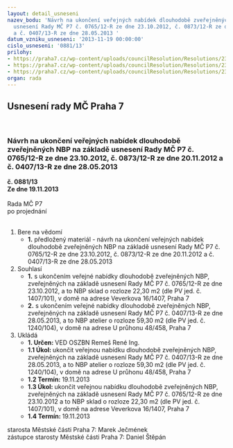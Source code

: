 ```yaml
---
layout: detail_usneseni
nazev_bodu: 'Návrh na ukončení veřejných nabídek dlouhodobě zveřejněných NBP na základě
  usnesení Rady MČ P7 č. 0765/12-R ze dne 23.10.2012, č. 0873/12-R ze dne 20.11.2012
  a č. 0407/13-R ze dne 28.05.2013 '
datum_vzniku_usneseni: '2013-11-19 00:00:00'
cislo_usneseni: '0881/13'
prilohy:
- https://praha7.cz/wp-content/uploads/councilResolution/Resolutions/23500/60-13-usnesen%c3%ad_%c4%8d__0765_12_r_ze_dne_23_10_2012.doc
- https://praha7.cz/wp-content/uploads/councilResolution/Resolutions/23500/60-13-usnesen%c3%ad_%c4%8d__0873_12_r_ze_dne_20_11_2012.doc
- https://praha7.cz/wp-content/uploads/councilResolution/Resolutions/23500/60-13-usnesen%c3%ad_%c4%8d__0407_13_r_ze_dne_28_05_2013.doc
organ: rada
---
```

<div id="ucUsn_pList" class="usn">
	<span><h2>Usnesení rady MČ Praha 7 </h2>
<br></span><div class="standBody">
<span><h3>Návrh na ukončení veřejných nabídek dlouhodobě zveřejněných NBP na základě usnesení Rady MČ P7 č. 0765/12-R ze dne 23.10.2012, č. 0873/12-R ze dne 20.11.2012 a č. 0407/13-R ze dne 28.05.2013 </h3></span><div class="center">
		<strong>č. 0881/13</strong><br>
	</div>
<div class="center">
		<strong>Ze dne 19.11.2013</strong><br><br>
	</div>Rada MČ P7<br> po projednání<br><br><ol>
<li>Bere na vědomí<ul><li>
<strong>1.</strong> předložený materiál - návrh na ukončení veřejných nabídek dlouhodobě zveřejněných NBP na základě usnesení Rady MČ P7 č. 0765/12-R ze dne 23.10.2012, č. 0873/12-R ze dne 20.11.2012 a č. 0407/13-R ze dne 28.05.2013 </li></ul>
</li>
<li>Souhlasí<ul>
<li>
<strong>1.</strong> s ukončením veřejné nabídky dlouhodobě zveřejněných NBP, zveřejněných na základě usnesení Rady MČ P7 č. 0765/12-R ze dne 23.10.2012, a to NBP sklad o rozloze 22,30 m2 (dle PV jed. č. 1407/101), v domě na adrese Veverkova 16/1407, Praha 7</li>
<li>
<strong>2.</strong> s ukončením veřejné nabídky dlouhodobě zveřejněných NBP, zveřejněných na základě usnesení Rady MČ P7 č. 0407/13-R ze dne 28.05.2013, a to NBP atelier o rozloze 59,30 m2 (dle PV jed. č. 1240/104), v domě na adrese U průhonu 48/458, Praha 7     </li>
</ul>
</li>
<li>Ukládá<ul>
<li>
<strong>1. Určen: </strong>VED OSZBN Remeš René Ing.</li>
<li>
<strong>1.1 Úkol: </strong>ukončit veřejnou nabídku dlouhodobě zveřejněných NBP, zveřejněných na základě usnesení Rady MČ P7 č. 0407/13-R ze dne 28.05.2013, a to NBP atelier o rozloze 59,30 m2 (dle PV jed. č. 1240/104), v domě na adrese U průhonu 48/458, Praha 7</li>
<li>
<strong>1.2 Termín: </strong>19.11.2013</li>
<li>
<strong>1.3 Úkol: </strong>ukončit veřejnou nabídku dlouhodobě zveřejněných NBP, zveřejněných na základě usnesení Rady MČ P7 č. 0765/12-R ze dne 23.10.2012 a to NBP sklad o rozloze 22,30 m2 (dle PV jed. č. 1407/101), v domě na adrese Veverkova 16/1407, Praha 7   </li>
<li>
<strong>1.4 Termín: </strong>19.11.2013</li>
</ul>
</li>
</ol>starosta Městské části Praha 7: Marek Ječmének<br>zástupce starosty Městské části Praha 7: Daniel Štěpán 
</div>
</div>